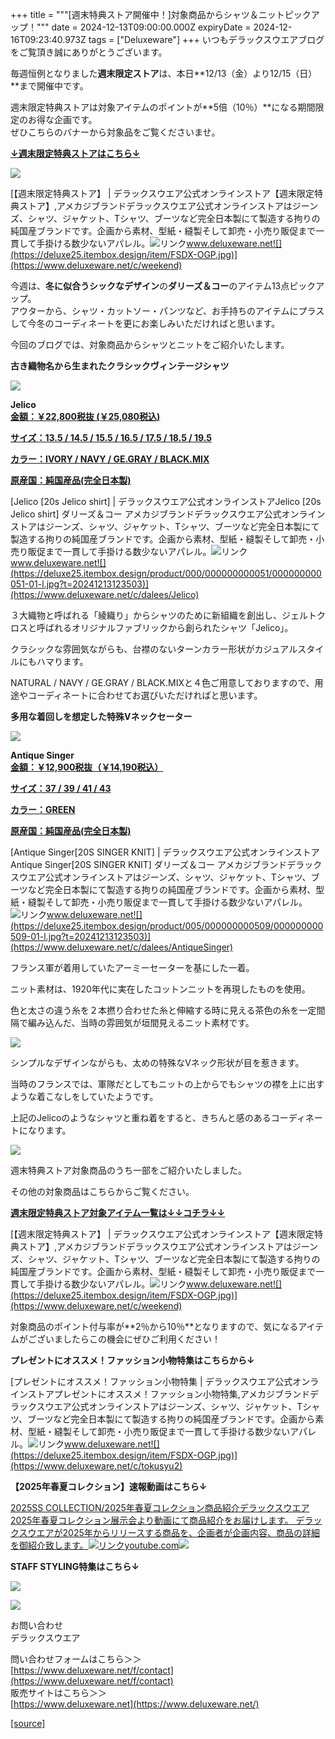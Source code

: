 +++
title = """[週末特典ストア開催中！]対象商品からシャツ＆ニットピックアップ！"""
date = 2024-12-13T09:00:00.000Z
expiryDate = 2024-12-16T09:23:40.973Z
tags = ["Deluxeware"]
+++
いつもデラックスウエアブログをご覧頂き誠にありがとうございます。

毎週恒例となりました**週末限定ストア**は、本日**12/13（金）より12/15（日）**まで開催中です。

週末限定特典ストアは対象アイテムのポイントが**5倍（10％）**になる期間限定のお得な企画です。  
ぜひこちらのバナーから対象品をご覧くださいませ。

**[↓週末限定特典ストアはこちら↓](https://www.deluxeware.net/c/weekend)**

[![](https://stat.ameba.jp/user_images/20241206/17/deluxeware/0a/00/j/o0800033315518409004.jpg)](https://www.deluxeware.net/c/weekend)

[【週末限定特典ストア】 | デラックスウエア公式オンラインストア【週末限定特典ストア】,アメカジブランドデラックスウエア公式オンラインストアはジーンズ、シャツ、ジャケット、Tシャツ、ブーツなど完全日本製にて製造する拘りの純国産ブランドです。企画から素材、型紙・縫製そして卸売・小売り販促まで一貫して手掛ける数少ないアパレル。![リンク](https://c.stat100.ameba.jp/ameblo/symbols/v3.20.0/svg/gray/editor_link.svg)www.deluxeware.net![](https://deluxe25.itembox.design/item/FSDX-OGP.jpg)](https://www.deluxeware.net/c/weekend)

今週は、**冬に似合うシックなデザイン**の**ダリーズ＆コー**のアイテム13点ピックアップ。  
アウターから、シャツ・カットソー・パンツなど、お手持ちのアイテムにプラスして今冬のコーディネートを更にお楽しみいただければと思います。

今回のブログでは、対象商品からシャツとニットをご紹介いたします。

**古き織物名から生まれたクラシックヴィンテージシャツ**

[![](https://stat.ameba.jp/user_images/20241204/14/deluxeware/d8/ba/j/o0800080015517608383.jpg)](https://stat.ameba.jp/user_images/20241204/14/deluxeware/d8/ba/j/o0800080015517608383.jpg)

**Jelico**  
**[金額：￥22,800税抜 (￥25,080税込)](https://www.deluxeware.net/c/dalees/Jelico)**

**[サイズ：13.5 / 14.5 / 15.5 / 16.5 / 17.5 / 18.5 / 19.5](https://www.deluxeware.net/c/dalees/Jelico)**

**[カラー：IVORY / NAVY / GE.GRAY / BLACK.MIX](https://www.deluxeware.net/c/dalees/Jelico)**

**[原産国：純国産品(完全日本製)](https://www.deluxeware.net/c/dalees/Jelico)**

[Jelico \[20s Jelico shirt\] | デラックスウエア公式オンラインストアJelico \[20s Jelico shirt\] ダリーズ＆コー アメカジブランドデラックスウエア公式オンラインストアはジーンズ、シャツ、ジャケット、Tシャツ、ブーツなど完全日本製にて製造する拘りの純国産ブランドです。企画から素材、型紙・縫製そして卸売・小売り販促まで一貫して手掛ける数少ないアパレル。![リンク](https://c.stat100.ameba.jp/ameblo/symbols/v3.20.0/svg/gray/editor_link.svg)www.deluxeware.net![](https://deluxe25.itembox.design/product/000/000000000051/000000000051-01-l.jpg?t=20241213123503)](https://www.deluxeware.net/c/dalees/Jelico)

３大織物と呼ばれる「綾織り」からシャツのために新組織を創出し、ジェルトクロスと呼ばれるオリジナルファブリックから創られたシャツ「Jelico」。

クラシックな雰囲気ながらも、台襟のないターンカラー形状がカジュアルスタイルにもハマります。

NATURAL / NAVY / GE.GRAY / BLACK.MIXと４色ご用意しておりますので、用途やコーディネートに合わせてお選びいただければと思います。

**多用な着回しを想定した特殊Vネックセーター**

[![](https://stat.ameba.jp/user_images/20241213/13/deluxeware/15/ff/j/o0800080015520981329.jpg)](https://stat.ameba.jp/user_images/20241213/13/deluxeware/15/ff/j/o0800080015520981329.jpg)

**Antique Singer**  
**[金額：￥12,900税抜（￥14,190税込）](https://www.deluxeware.net/c/dalees/AntiqueSinger)**

**[サイズ：37 / 39 / 41 / 43](https://www.deluxeware.net/c/dalees/AntiqueSinger)**

**[カラー：GREEN](https://www.deluxeware.net/c/dalees/AntiqueSinger)**

**[原産国：純国産品(完全日本製)](https://www.deluxeware.net/c/dalees/AntiqueSinger)**

[Antique Singer\[20S SINGER KNIT\] | デラックスウエア公式オンラインストアAntique Singer\[20S SINGER KNIT\] ダリーズ＆コー アメカジブランドデラックスウエア公式オンラインストアはジーンズ、シャツ、ジャケット、Tシャツ、ブーツなど完全日本製にて製造する拘りの純国産ブランドです。企画から素材、型紙・縫製そして卸売・小売り販促まで一貫して手掛ける数少ないアパレル。![リンク](https://c.stat100.ameba.jp/ameblo/symbols/v3.20.0/svg/gray/editor_link.svg)www.deluxeware.net![](https://deluxe25.itembox.design/product/005/000000000509/000000000509-01-l.jpg?t=20241213123503)](https://www.deluxeware.net/c/dalees/AntiqueSinger)

フランス軍が着用していたアーミーセーターを基にした一着。

ニット素材は、1920年代に実在したコットンニットを再現したものを使用。

色と太さの違う糸を２本撚り合わせた糸と伸縮する時に見える茶色の糸を一定間隔で編み込んだ、当時の雰囲気が垣間見えるニット素材です。

[![](https://stat.ameba.jp/user_images/20241213/15/deluxeware/22/0e/j/o0800080015521002938.jpg)](https://stat.ameba.jp/user_images/20241213/15/deluxeware/22/0e/j/o0800080015521002938.jpg)

シンプルなデザインながらも、太めの特殊なVネック形状が目を惹きます。

当時のフランスでは、軍隊だとしてもニットの上からでもシャツの襟を上に出すような着こなしをしていたようです。

上記のJelicoのようなシャツと重ね着をすると、きちんと感のあるコーディネートになります。

[![](https://stat.ameba.jp/user_images/20241213/15/deluxeware/51/f6/j/o0800080015521002911.jpg)](https://stat.ameba.jp/user_images/20241213/15/deluxeware/51/f6/j/o0800080015521002911.jpg)

週末特典ストア対象商品のうち一部をご紹介いたしました。

その他の対象商品はこちらからご覧ください。

**[週末限定特典ストア対象アイテム一覧は↓↓コチラ↓↓](https://www.deluxeware.net/c/weekend)**

[【週末限定特典ストア】 | デラックスウエア公式オンラインストア【週末限定特典ストア】,アメカジブランドデラックスウエア公式オンラインストアはジーンズ、シャツ、ジャケット、Tシャツ、ブーツなど完全日本製にて製造する拘りの純国産ブランドです。企画から素材、型紙・縫製そして卸売・小売り販促まで一貫して手掛ける数少ないアパレル。![リンク](https://c.stat100.ameba.jp/ameblo/symbols/v3.20.0/svg/gray/editor_link.svg)www.deluxeware.net![](https://deluxe25.itembox.design/item/FSDX-OGP.jpg)](https://www.deluxeware.net/c/weekend)

対象商品のポイント付与率が**2％から10％**となりますので、気になるアイテムがございましたらこの機会にぜひご利用ください！

**プレゼントにオススメ！ファッション小物特集はこちらから↓**

[プレゼントにオススメ！ファッション小物特集 | デラックスウエア公式オンラインストアプレゼントにオススメ！ファッション小物特集,アメカジブランドデラックスウエア公式オンラインストアはジーンズ、シャツ、ジャケット、Tシャツ、ブーツなど完全日本製にて製造する拘りの純国産ブランドです。企画から素材、型紙・縫製そして卸売・小売り販促まで一貫して手掛ける数少ないアパレル。![リンク](https://c.stat100.ameba.jp/ameblo/symbols/v3.20.0/svg/gray/editor_link.svg)www.deluxeware.net![](https://deluxe25.itembox.design/item/FSDX-OGP.jpg)](https://www.deluxeware.net/c/tokusyu2)

**【2025年春夏コレクション】速報動画はこちら↓**

[2025SS COLLECTION/2025年春夏コレクション商品紹介デラックスウエア2025年春夏コレクション展示会より動画にて商品紹介をお届けします。 デラックスウエアが2025年からリリースする商品を、企画者が企画内容、商品の詳細を御紹介致します。![リンク](https://c.stat100.ameba.jp/ameblo/symbols/v3.20.0/svg/gray/editor_link.svg)youtube.com![](https://i.ytimg.com/vi/A71qJSd2lh4/hqdefault.jpg?sqp=-oaymwEXCOADEI4CSFryq4qpAwkIARUAAIhCGAE=&rs=AOn4CLAjvDtZHCLmch_wfz5qqtOMUoi28A&days_since_epoch=20070)](https://youtube.com/playlist?list=PLmcuUjZ67rhnclr762_W-zDg7FyyrNvqF&si=qzMIChslUYoDbgn-)

**STAFF STYLING特集はこちら↓**

[![](https://stat.ameba.jp/user_images/20241205/11/deluxeware/42/a2/j/o1200050015517935293.jpg?caw=800)](https://www.deluxeware.net/f/styling)

[![](https://stat.ameba.jp/user_images/20240315/15/deluxeware/04/7f/j/o0800026015413271803.jpg?caw=800)](https://www.instagram.com/deluxeware/?hl=ja)

お問い合わせ  
デラックスウエア

問い合わせフォームはこちら＞＞  
[https://www.deluxeware.net/f/contact](https://www.deluxeware.net/f/contact)  
販売サイトはこちら＞＞  
[https://www.deluxeware.net](https://www.deluxeware.net/)

[[source]](https://ameblo.jp/deluxeware/entry-12878488279.html)
